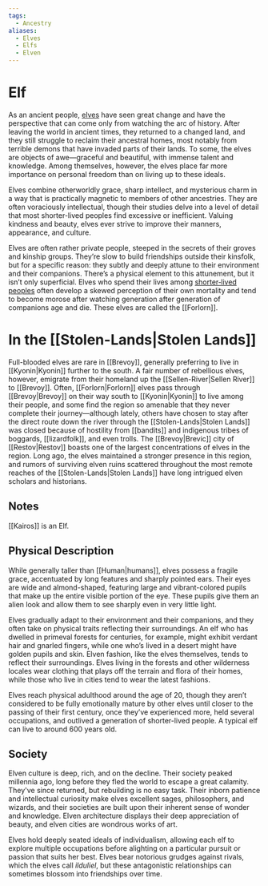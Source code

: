 ```yaml
---
tags:
  - Ancestry
aliases:
  - Elves
  - Elfs
  - Elven
---
```

# Elf
As an ancient people, [elves](https://2e.aonprd.com/Ancestries.aspx?ID=2) have seen great change and have the perspective that can come only from watching the arc of history. After leaving the world in ancient times, they returned to a changed land, and they still struggle to reclaim their ancestral homes, most notably from terrible demons that have invaded parts of their lands. To some, the elves are objects of awe—graceful and beautiful, with immense talent and knowledge. Among themselves, however, the elves place far more importance on personal freedom than on living up to these ideals.

Elves combine otherworldly grace, sharp intellect, and mysterious charm in a way that is practically magnetic to members of other ancestries. They are often voraciously intellectual, though their studies delve into a level of detail that most shorter-lived peoples find excessive or inefficient. Valuing kindness and beauty, elves ever strive to improve their manners, appearance, and culture.

Elves are often rather private people, steeped in the secrets of their groves and kinship groups. They’re slow to build friendships outside their kinsfolk, but for a specific reason: they subtly and deeply attune to their environment and their companions. There’s a physical element to this attunement, but it isn’t only superficial. Elves who spend their lives among [shorter‑lived peoples](Human) often develop a skewed perception of their own mortality and tend to become morose after watching generation after generation of companions age and die. These elves are called the [[Forlorn]].
# In the [[Stolen-Lands|Stolen Lands]]
Full-blooded elves are rare in [[Brevoy]], generally preferring to live in [[Kyonin|Kyonin]] further to the south. A fair number of rebellious elves, however, emigrate from their homeland up the [[Sellen-River|Sellen River]] to [[Brevoy]]. Often, [[Forlorn|Forlorn]] elves pass through [[Brevoy|Brevoy]] on their way south to [[Kyonin|Kyonin]] to live among their people, and some find the region so amenable that they never complete their journey—although lately, others have chosen to stay after the direct route down the river through the [[Stolen-Lands|Stolen Lands]] was closed because of hostility from [[bandits]] and indigenous tribes of boggards, [[lizardfolk]], and even trolls. The [[Brevoy|Brevic]] city of [[Restov|Restov]] boasts one of the largest concentrations of elves in the region. Long ago, the elves maintained a stronger presence in this region, and rumors of surviving elven ruins scattered throughout the most remote reaches of the [[Stolen-Lands|Stolen Lands]] have long intrigued elven scholars and historians.
## Notes
[[Kairos]] is an Elf. 
## Physical Description
While generally taller than [[Human|humans]], elves possess a fragile grace, accentuated by long features and sharply pointed ears. Their eyes are wide and almond-shaped, featuring large and vibrant-colored pupils that make up the entire visible portion of the eye. These pupils give them an alien look and allow them to see sharply even in very little light.

Elves gradually adapt to their environment and their companions, and they often take on physical traits reflecting their surroundings. An elf who has dwelled in primeval forests for centuries, for example, might exhibit verdant hair and gnarled fingers, while one who’s lived in a desert might have golden pupils and skin. Elven fashion, like the elves themselves, tends to reflect their surroundings. Elves living in the forests and other wilderness locales wear clothing that plays off the terrain and flora of their homes, while those who live in cities tend to wear the latest fashions.

Elves reach physical adulthood around the age of 20, though they aren’t considered to be fully emotionally mature by other elves until closer to the passing of their first century, once they’ve experienced more, held several occupations, and outlived a generation of shorter-lived people. A typical elf can live to around 600 years old.

## Society
Elven culture is deep, rich, and on the decline. Their society peaked millennia ago, long before they fled the world to escape a great calamity. They've since returned, but rebuilding is no easy task. Their inborn patience and intellectual curiosity make elves excellent sages, philosophers, and wizards, and their societies are built upon their inherent sense of wonder and knowledge. Elven architecture displays their deep appreciation of beauty, and elven cities are wondrous works of art.

Elves hold deeply seated ideals of individualism, allowing each elf to explore multiple occupations before alighting on a particular pursuit or passion that suits her best. Elves bear notorious grudges against rivals, which the elves call _ilduliel_, but these antagonistic relationships can sometimes blossom into friendships over time. 